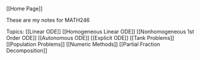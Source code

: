 [[Home Page]]

These are my notes for MATH246

Topics:
[[Linear ODE]]
[[Homogeneous Linear ODE]]
[[Nonhomogeneous 1st Order ODE]]
[[Autonomous ODE]]
[[Explicit ODE]]
[[Tank Problems]]
[[Population Problems]]
[[Numeric Methods]]
[[Partial Fraction Decomposition]]